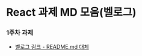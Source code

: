 # React 과제 MD 모음(벨로그)

### 1주차 과제

- [벨로그 링크 - README.md 대체](https://velog.io/@rist98/React-%EC%BB%B4%ED%8F%AC%EB%84%8C%ED%8A%B8-%EA%B3%BC%EC%A0%9C)

